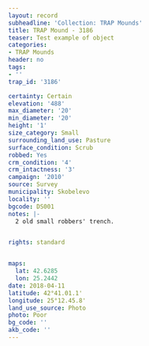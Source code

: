 ```yaml
---
layout: record
subheadline: 'Collection: TRAP Mounds'
title: TRAP Mound - 3186
teaser: Test example of object
categories:
- TRAP Mounds
header: no
tags:
- ''
trap_id: '3186'

certainty: Certain
elevation: '488'
max_diameter: '20'
min_diameter: '20'
height: '1'
size_category: Small
surrounding_land_use: Pasture
surface_condition: Scrub
robbed: Yes
crm_condition: '4'
crm_intactness: '3'
campaign: '2010'
source: Survey
municipality: Skobelevo
locality: ''
bgcode: DS001
notes: |-
  2 old small robbers' trench.


rights: standard


maps:
  lat: 42.6285
  lon: 25.2442
date: 2018-04-11
latitude: 42°41.01.1'
longitude: 25°12.45.8'
land_use_source: Photo
photo: Poor
bg_code: ''
akb_code: ''
---
```

